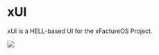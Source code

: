 # xUI
xUI is a HELL-based UI for the xFactureOS Project.

![](https://pp.userapi.com/c845016/v845016673/1988a8/HX5EclpYDC8.jpg)
